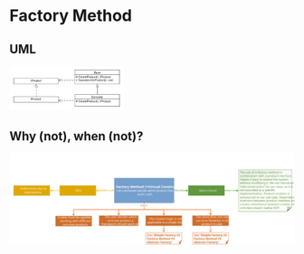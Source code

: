 # Factory Method
## UML
<img src=FactoryMethodUML.png width=40% height=40%>

## Why (not), when (not)?
![Factory Method](https://raw.githubusercontent.com/NiekBeijloos/Design-Patterns/master/1.%20Creational/1.%20Factory%20Method/FactoryMethod.svg?raw=true)
